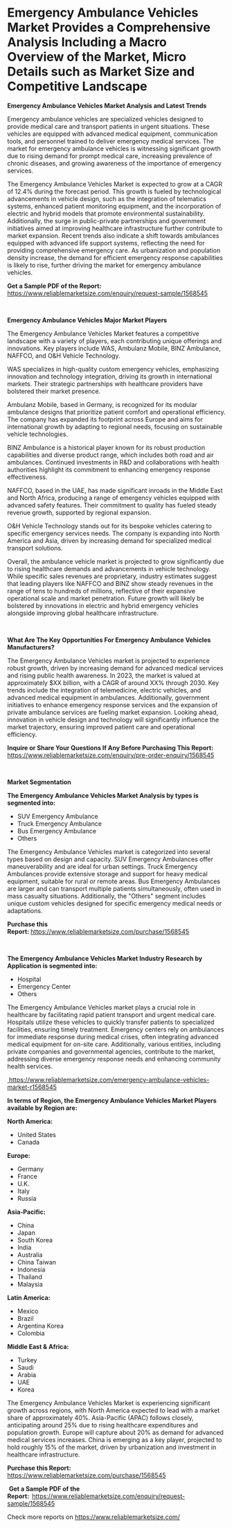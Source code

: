 <p><h1>Emergency Ambulance Vehicles Market Provides a Comprehensive Analysis Including a Macro Overview of the Market, Micro Details such as Market Size and Competitive Landscape</h1></p><p><strong>Emergency Ambulance Vehicles Market Analysis and Latest Trends</strong></p>
<p><p>Emergency ambulance vehicles are specialized vehicles designed to provide medical care and transport patients in urgent situations. These vehicles are equipped with advanced medical equipment, communication tools, and personnel trained to deliver emergency medical services. The market for emergency ambulance vehicles is witnessing significant growth due to rising demand for prompt medical care, increasing prevalence of chronic diseases, and growing awareness of the importance of emergency services. </p><p>The Emergency Ambulance Vehicles Market is expected to grow at a CAGR of 12.4% during the forecast period. This growth is fueled by technological advancements in vehicle design, such as the integration of telematics systems, enhanced patient monitoring equipment, and the incorporation of electric and hybrid models that promote environmental sustainability. Additionally, the surge in public-private partnerships and government initiatives aimed at improving healthcare infrastructure further contribute to market expansion. Recent trends also indicate a shift towards ambulances equipped with advanced life support systems, reflecting the need for providing comprehensive emergency care. As urbanization and population density increase, the demand for efficient emergency response capabilities is likely to rise, further driving the market for emergency ambulance vehicles.</p></p>
<p><strong>Get a Sample PDF of the Report:&nbsp;</strong> <a href="https://www.reliablemarketsize.com/enquiry/request-sample/1568545?utm_campaign=3217&utm_medium=2&utm_source=Github&utm_content=ia&utm_term=25032025&utm_id=emergency-ambulance-vehicles">https://www.reliablemarketsize.com/enquiry/request-sample/1568545</a></p>
<p>&nbsp;</p>
<p><strong>Emergency Ambulance Vehicles Major Market Players</strong></p>
<p><p>The Emergency Ambulance Vehicles Market features a competitive landscape with a variety of players, each contributing unique offerings and innovations. Key players include WAS, Ambulanz Mobile, BINZ Ambulance, NAFFCO, and O&H Vehicle Technology.</p><p>WAS specializes in high-quality custom emergency vehicles, emphasizing innovation and technology integration, driving its growth in international markets. Their strategic partnerships with healthcare providers have bolstered their market presence.</p><p>Ambulanz Mobile, based in Germany, is recognized for its modular ambulance designs that prioritize patient comfort and operational efficiency. The company has expanded its footprint across Europe and aims for international growth by adapting to regional needs, focusing on sustainable vehicle technologies.</p><p>BINZ Ambulance is a historical player known for its robust production capabilities and diverse product range, which includes both road and air ambulances. Continued investments in R&D and collaborations with health authorities highlight its commitment to enhancing emergency response effectiveness.</p><p>NAFFCO, based in the UAE, has made significant inroads in the Middle East and North Africa, producing a range of emergency vehicles equipped with advanced safety features. Their commitment to quality has fueled steady revenue growth, supported by regional expansion.</p><p>O&H Vehicle Technology stands out for its bespoke vehicles catering to specific emergency services needs. The company is expanding into North America and Asia, driven by increasing demand for specialized medical transport solutions.</p><p>Overall, the ambulance vehicle market is projected to grow significantly due to rising healthcare demands and advancements in vehicle technology. While specific sales revenues are proprietary, industry estimates suggest that leading players like NAFFCO and BINZ show steady revenues in the range of tens to hundreds of millions, reflective of their expansive operational scale and market penetration. Future growth will likely be bolstered by innovations in electric and hybrid emergency vehicles alongside improving global healthcare infrastructure.</p></p>
<p>&nbsp;</p>
<p><strong>What Are The Key Opportunities For Emergency Ambulance Vehicles Manufacturers?</strong></p>
<p><p>The Emergency Ambulance Vehicles market is projected to experience robust growth, driven by increasing demand for advanced medical services and rising public health awareness. In 2023, the market is valued at approximately $XX billion, with a CAGR of around XX% through 2030. Key trends include the integration of telemedicine, electric vehicles, and advanced medical equipment in ambulances. Additionally, government initiatives to enhance emergency response services and the expansion of private ambulance services are fueling market expansion. Looking ahead, innovation in vehicle design and technology will significantly influence the market trajectory, ensuring improved patient care and operational efficiency.</p></p>
<p><strong>Inquire or Share Your Questions If Any Before Purchasing This Report:</strong> <a href="https://www.reliablemarketsize.com/enquiry/pre-order-enquiry/1568545?utm_campaign=3217&utm_medium=2&utm_source=Github&utm_content=ia&utm_term=25032025&utm_id=emergency-ambulance-vehicles">https://www.reliablemarketsize.com/enquiry/pre-order-enquiry/1568545</a></p>
<p>&nbsp;</p>
<p><strong>Market Segmentation</strong></p>
<p><strong>The Emergency Ambulance Vehicles Market Analysis by types is segmented into:</strong></p>
<p><ul><li>SUV Emergency Ambulance</li><li>Truck Emergency Ambulance</li><li>Bus Emergency Ambulance</li><li>Others</li></ul></p>
<p><p>The Emergency Ambulance Vehicles market is categorized into several types based on design and capacity. SUV Emergency Ambulances offer maneuverability and are ideal for urban settings. Truck Emergency Ambulances provide extensive storage and support for heavy medical equipment, suitable for rural or remote areas. Bus Emergency Ambulances are larger and can transport multiple patients simultaneously, often used in mass casualty situations. Additionally, the "Others" segment includes unique custom vehicles designed for specific emergency medical needs or adaptations.</p></p>
<p><strong>Purchase this Report:&nbsp;</strong><a href="https://www.reliablemarketsize.com/purchase/1568545?utm_campaign=3217&utm_medium=2&utm_source=Github&utm_content=ia&utm_term=25032025&utm_id=emergency-ambulance-vehicles">https://www.reliablemarketsize.com/purchase/1568545</a></p>
<p>&nbsp;</p>
<p><strong>The Emergency Ambulance Vehicles Market Industry Research by Application is segmented into:</strong></p>
<p><ul><li>Hospital</li><li>Emergency Center</li><li>Others</li></ul></p>
<p><p>The Emergency Ambulance Vehicles market plays a crucial role in healthcare by facilitating rapid patient transport and urgent medical care. Hospitals utilize these vehicles to quickly transfer patients to specialized facilities, ensuring timely treatment. Emergency centers rely on ambulances for immediate response during medical crises, often integrating advanced medical equipment for on-site care. Additionally, various entities, including private companies and governmental agencies, contribute to the market, addressing diverse emergency response needs and enhancing community health services.</p></p>
<p><a href="https://www.reliablemarketsize.com/emergency-ambulance-vehicles-market-r1568545?utm_campaign=3217&utm_medium=2&utm_source=Github&utm_content=ia&utm_term=25032025&utm_id=emergency-ambulance-vehicles">&nbsp;https://www.reliablemarketsize.com/emergency-ambulance-vehicles-market-r1568545</a></p>
<p><strong>In terms of Region, the Emergency Ambulance Vehicles Market Players available by Region are:</strong></p>
<p>
    <p> <strong> North America: </strong>
        <ul>
            <li>United States</li>
            <li>Canada</li>
        </ul>
        </p> 
    <p> <strong> Europe: </strong>
        <ul>
            <li>Germany</li>
            <li>France</li>
            <li>U.K.</li>
            <li>Italy</li>
            <li>Russia</li>
        </ul>
        </p> 
    <p> <strong> Asia-Pacific: </strong>
        <ul>
            <li>China</li>
            <li>Japan</li>
            <li>South Korea</li>
            <li>India</li>
            <li>Australia</li>
            <li>China Taiwan</li>
            <li>Indonesia</li>
            <li>Thailand</li>
            <li>Malaysia</li>
        </ul>
        </p> 
    <p> <strong> Latin America: </strong>
        <ul>
            <li>Mexico</li>
            <li>Brazil</li>
            <li>Argentina Korea</li>
            <li>Colombia</li>
        </ul>
        </p> 
    <p> <strong> Middle East & Africa: </strong>
        <ul>
            <li>Turkey</li>
            <li>Saudi</li>
            <li>Arabia</li>
            <li>UAE</li>
            <li>Korea</li>
        </ul>
    </p>
    </p>
<p><p>The Emergency Ambulance Vehicles Market is experiencing significant growth across regions, with North America expected to lead with a market share of approximately 40%. Asia-Pacific (APAC) follows closely, anticipating around 25% due to rising healthcare expenditures and population growth. Europe will capture about 20% as demand for advanced medical services increases. China is emerging as a key player, projected to hold roughly 15% of the market, driven by urbanization and investment in healthcare infrastructure.</p></p>
<p><strong>Purchase this Report: </strong><a href="https://www.reliablemarketsize.com/purchase/1568545?utm_campaign=3217&utm_medium=2&utm_source=Github&utm_content=ia&utm_term=25032025&utm_id=emergency-ambulance-vehicles">https://www.reliablemarketsize.com/purchase/1568545</a></p>
<p>&nbsp;<strong>Get a Sample PDF of the Report:&nbsp;&nbsp;</strong><a href="https://www.reliablemarketsize.com/enquiry/request-sample/1568545?utm_campaign=3217&utm_medium=2&utm_source=Github&utm_content=ia&utm_term=25032025&utm_id=emergency-ambulance-vehicles">https://www.reliablemarketsize.com/enquiry/request-sample/1568545</a></p>
<p><strong></strong></p>
<p>Check more reports on <a href="https://www.reliablemarketsize.com/?utm_campaign=3217&utm_medium=2&utm_source=Github&utm_content=ia&utm_term=25032025&utm_id=emergency-ambulance-vehicles">https://www.reliablemarketsize.com/</a></p>